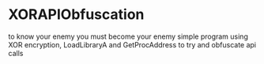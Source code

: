 # XORAPIObfuscation
to know your enemy you must become your enemy
simple program using XOR encryption, LoadLibraryA and GetProcAddress to try and obfuscate api calls
